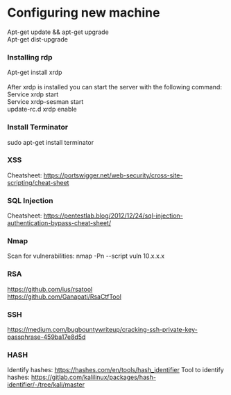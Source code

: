 # Configuring new machine
Apt-get update && apt-get upgrade <br />
Apt-get dist-upgrade <br />
### Installing rdp
Apt-get install xrdp<br /><br />
After xrdp is installed you can start the server with the following command:<br />
Service xrdp start<br />
Service xrdp-sesman start <br />
update-rc.d xrdp enable <br />

### Install Terminator
sudo apt-get install terminator


### XSS
Cheatsheet: https://portswigger.net/web-security/cross-site-scripting/cheat-sheet

### SQL Injection
Cheatsheet: https://pentestlab.blog/2012/12/24/sql-injection-authentication-bypass-cheat-sheet/

### Nmap
Scan for vulnerabilities: nmap -Pn --script vuln 10.x.x.x

### RSA
https://github.com/ius/rsatool<br />
https://github.com/Ganapati/RsaCtfTool

### SSH
https://medium.com/bugbountywriteup/cracking-ssh-private-key-passphrase-459ba17e8d5d


### HASH
Identify hashes: https://hashes.com/en/tools/hash_identifier
Tool to identify hashes: https://gitlab.com/kalilinux/packages/hash-identifier/-/tree/kali/master
